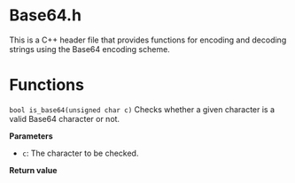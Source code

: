 # Base64.h
This is a C++ header file that provides functions for encoding and decoding strings using the Base64 encoding scheme.

# Functions
`bool is_base64(unsigned char c)`
Checks whether a given character is a valid Base64 character or not.

**Parameters**
- `c`: The character to be checked.

**Return value**
